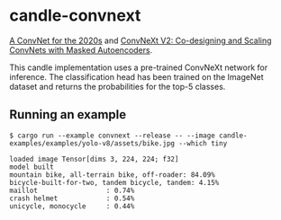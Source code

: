 # candle-convnext

[A ConvNet for the 2020s](https://arxiv.org/abs/2201.03545) and
[ConvNeXt V2: Co-designing and Scaling ConvNets with Masked Autoencoders](https://arxiv.org/abs/2301.00808).

This candle implementation uses a pre-trained ConvNeXt network for inference. The
classification head has been trained on the ImageNet dataset and returns the
probabilities for the top-5 classes.

## Running an example

```
$ cargo run --example convnext --release -- --image candle-examples/examples/yolo-v8/assets/bike.jpg --which tiny

loaded image Tensor[dims 3, 224, 224; f32]
model built
mountain bike, all-terrain bike, off-roader: 84.09%
bicycle-built-for-two, tandem bicycle, tandem: 4.15%
maillot                 : 0.74%
crash helmet            : 0.54%
unicycle, monocycle     : 0.44%

```

